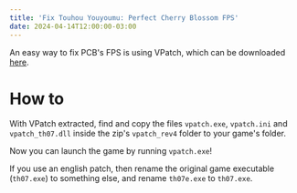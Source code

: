 ```yaml
---
title: 'Fix Touhou Youyoumu: Perfect Cherry Blossom FPS'
date: 2024-04-14T12:00:00-03:00
---
```


An easy way to fix PCB's FPS is using VPatch, which can be downloaded [here](https://www.mediafire.com/download/n7va6o67cyamani/VsyncPatch.zip).

# How to

With VPatch extracted, find and copy the files `vpatch.exe`, `vpatch.ini` and `vpatch_th07.dll` inside the zip's `vpatch_rev4` folder to your game's folder.

Now you can launch the game by running `vpatch.exe`!

If you use an english patch, then rename the original game executable (`th07.exe`) to something else, and rename `th07e.exe` to `th07.exe`.
